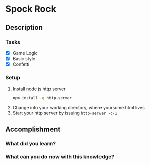 # Spock Rock

## Description
### Tasks
- [X] Game Logic
- [X] Basic style
- [X] Confetti
### Setup
1. Install node js http server
    ```sh
    npm install -g http-server
    ```
2. Change into your working directory, where yoursome.html lives
3. Start your http server by issuing `http-server -c-1`



## Accomplishment
### What did you learn?
### What can you do now with this knowledge?

